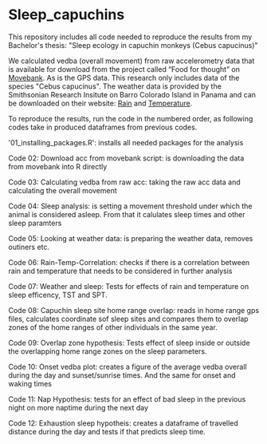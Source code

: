# Sleep_capuchins

This repository includes all code needed to reproduce the results from my Bachelor's thesis: "Sleep ecology in capuchin monkeys (Cebus capucinus)"

We calculated vedba (overall movement) from raw accelerometry data that is available for download from the project called “Food for thought” on [Movebank](https://www.movebank.org/). 
As is the GPS data.
This research only includes data of the species "Cebus capucinus". 
The weather data is provided by the Smithsonian Research Insitute on Barro Colorado Island in Panama and can be downloaded on their website: [Rain](https://smithsonian.figshare.com/articles/dataset/Barro_Colorado_Island_Clearing_Precipitation/10042463) and [Temperature](https://smithsonian.figshare.com/articles/dataset/Barro_Colorado_Island_Clearing_Air_Temperature/10042451).

To reproduce the results, run the code in the numbered order, as following codes take in produced dataframes from previous codes.
  
'01_installing_packages.R': installs all needed packages for the analysis

Code 02: Download acc from movebank script: is downloading the data from movebank into R directly

Code 03: Calculating vedba from raw acc: taking the raw acc data and calculating the overall movement 

Code 04: Sleep analysis: is setting a movement threshold under which the animal is considered asleep. From that it calulates sleep times and other sleep paramters

Code 05: Looking at weather data: is preparing the weather data, removes outiners etc.

Code 06: Rain-Temp-Correlation: checks if there is a correlation between rain and temperature that needs to be considered in further analysis 

Code 07: Weather and sleep: Tests for effects of rain and temperature on sleep efficency, TST and SPT. 

Code 08: Capuchin sleep site home range overlap: reads in home range gps files, calculates coordinate sof sleep sites and compares them to overlap zones of the home ranges of other individuals in the same year.

Code 09: Overlap zone hypothesis: Tests effect of sleep inside or outside the overlapping home range zones on the sleep parameters.

Code 10: Onset vedba plot: creates a figure of the average vedba overall during the day and sunset/sunrise times. And the same for onset and waking times

Code 11: Nap Hypothesis: tests for an effect of bad sleep in the previous night on more naptime during the next day

Code 12: Exhaustion sleep hypotheis: creates a dataframe of travelled distance during the day and tests if that predicts sleep time.
